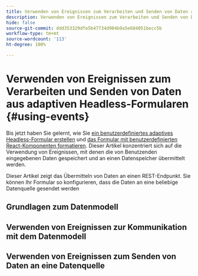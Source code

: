 ```yaml
---
title: Verwenden von Ereignissen zum Verarbeiten und Senden von Daten aus adaptiven Headless-Formularen
description: Verwenden von Ereignissen zum Verarbeiten und Senden von Daten aus adaptiven Headless-Formularen
hide: false
source-git-commit: ddd353329dfe5b47734d904b9a5e684051becc5b
workflow-type: tm+mt
source-wordcount: '113'
ht-degree: 100%

---
```



# Verwenden von Ereignissen zum Verarbeiten und Senden von Daten aus adaptiven Headless-Formularen {#using-events}

Bis jetzt haben Sie gelernt, wie Sie [ein benutzerdefiniertes adaptives Headless-Formular erstellen](create-and-publish-a-headless-form.md) und [das Formular mit benutzerdefinierten React-Komponenten formatieren](use-google-material-ui-react-components-to-render-a-headless-form.md). Dieser Artikel konzentriert sich auf die Verwendung von Ereignissen, mit denen die von Benutzenden eingegebenen Daten gespeichert und an einen Datenspeicher übermittelt werden.

Dieser Artikel zeigt das Übermitteln von Daten an einen REST-Endpunkt. Sie können Ihr Formular so konfigurieren, dass die Daten an eine beliebige Datenquelle gesendet werden

## Grundlagen zum Datenmodell



## Verwenden von Ereignissen zur Kommunikation mit dem Datenmodell

## Verwenden von Ereignissen zum Senden von Daten an eine Datenquelle
